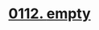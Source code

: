 # [0112. __empty__](https://github.com/Tdahuyou/TNotes.html-css-js/tree/main/notes/0112.%20__empty__)

<!-- region:toc -->

<!-- endregion:toc -->

